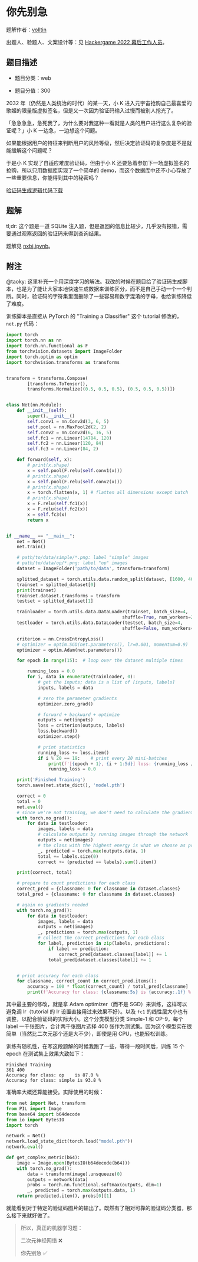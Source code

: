 # 你先别急

题解作者：[volltin](https://github.com/volltin)

出题人、验题人、文案设计等：见 [Hackergame 2022 幕后工作人员](../../credits.pdf)。

## 题目描述

- 题目分类：web

- 题目分值：300

2032 年（仍然是人类统治的时代）的某一天，小 K 进入元宇宙抢购自己最喜爱的歌姬的限量版虚拟签名，但是又一次因为验证码输入过慢而被别人抢光了。

「急急急急，急死我了，为什么要对我这种一看就是人类的用户进行这么复杂的验证呢？」小 K 一边急，一边想这个问题。

如果能根据用户的特征来判断用户的风险等级，然后决定验证码的复杂度是不是就能缓解这个问题呢？

于是小 K 实现了自适应难度验证码，但由于小 K 还要急着参加下一场虚拟签名的抢购，所以只用数据库实现了一个简单的 demo，而这个数据库中还不小心存放了一些重要信息，你能得到其中的秘密吗？

[验证码生成逻辑代码下载](files/captcha_gen.py)

## 题解

tl;dr: 这个题是一道 SQLite 注入题，但是返回的信息比较少，几乎没有报错，需要通过观察返回的验证码来得到查询结果。

题解见 [nxbj.ipynb](exp/nxbj.ipynb)。

## 附注

@taoky: 这里补充一个用深度学习的解法。我改的时候在题目给了验证码生成脚本，也是为了能让大家本地快速生成数据来训练区分，而不是自己手动一个一个判断。同时，验证码的字符集里面删除了一些容易和数字混淆的字母，也给训练降低了难度。

训练脚本是直接从 PyTorch 的 "Training a Classifier" 这个 tutorial 修改的，`net.py` 代码：

```python
import torch
import torch.nn as nn
import torch.nn.functional as F
from torchvision.datasets import ImageFolder
import torch.optim as optim
import torchvision.transforms as transforms


transform = transforms.Compose(
        [transforms.ToTensor(),
        transforms.Normalize((0.5, 0.5, 0.5), (0.5, 0.5, 0.5))])


class Net(nn.Module):
    def __init__(self):
        super().__init__()
        self.conv1 = nn.Conv2d(3, 6, 5)
        self.pool = nn.MaxPool2d(2, 2)
        self.conv2 = nn.Conv2d(6, 16, 5)
        self.fc1 = nn.Linear(14784, 120)
        self.fc2 = nn.Linear(120, 84)
        self.fc3 = nn.Linear(84, 2)

    def forward(self, x):
        # print(x.shape)
        x = self.pool(F.relu(self.conv1(x)))
        # print(x.shape)
        x = self.pool(F.relu(self.conv2(x)))
        # print(x.shape)
        x = torch.flatten(x, 1) # flatten all dimensions except batch
        # print(x.shape)
        x = F.relu(self.fc1(x))
        x = F.relu(self.fc2(x))
        x = self.fc3(x)
        return x


if __name__ == "__main__":
    net = Net()
    net.train()

    # path/to/data/simple/*.png: label "simple" images
    # path/to/data/op/*.png: label "op" images
    dataset = ImageFolder('path/to/data', transform=transform)

    splitted_dataset = torch.utils.data.random_split(dataset, [1600, 400])
    trainset = splitted_dataset[0]
    print(trainset)
    trainset.dataset.transforms = transform
    testset = splitted_dataset[1]

    trainloader = torch.utils.data.DataLoader(trainset, batch_size=4,
                                            shuffle=True, num_workers=2)
    testloader = torch.utils.data.DataLoader(testset, batch_size=4,
                                            shuffle=False, num_workers=2)

    criterion = nn.CrossEntropyLoss()
    # optimizer = optim.SGD(net.parameters(), lr=0.001, momentum=0.9)
    optimizer = optim.Adam(net.parameters())

    for epoch in range(15):  # loop over the dataset multiple times

        running_loss = 0.0
        for i, data in enumerate(trainloader, 0):
            # get the inputs; data is a list of [inputs, labels]
            inputs, labels = data

            # zero the parameter gradients
            optimizer.zero_grad()

            # forward + backward + optimize
            outputs = net(inputs)
            loss = criterion(outputs, labels)
            loss.backward()
            optimizer.step()

            # print statistics
            running_loss += loss.item()
            if i % 20 == 19:    # print every 20 mini-batches
                print(f'[{epoch + 1}, {i + 1:5d}] loss: {running_loss / 20:.3f}')
                running_loss = 0.0

    print('Finished Training')
    torch.save(net.state_dict(), 'model.pth')

    correct = 0
    total = 0
    net.eval()
    # since we're not training, we don't need to calculate the gradients for our outputs
    with torch.no_grad():
        for data in testloader:
            images, labels = data
            # calculate outputs by running images through the network
            outputs = net(images)
            # the class with the highest energy is what we choose as prediction
            _, predicted = torch.max(outputs.data, 1)
            total += labels.size(0)
            correct += (predicted == labels).sum().item()

    print(correct, total)

    # prepare to count predictions for each class
    correct_pred = {classname: 0 for classname in dataset.classes}
    total_pred = {classname: 0 for classname in dataset.classes}

    # again no gradients needed
    with torch.no_grad():
        for data in testloader:
            images, labels = data
            outputs = net(images)
            _, predictions = torch.max(outputs, 1)
            # collect the correct predictions for each class
            for label, prediction in zip(labels, predictions):
                if label == prediction:
                    correct_pred[dataset.classes[label]] += 1
                total_pred[dataset.classes[label]] += 1


    # print accuracy for each class
    for classname, correct_count in correct_pred.items():
        accuracy = 100 * float(correct_count) / total_pred[classname]
        print(f'Accuracy for class: {classname:5s} is {accuracy:.1f} %')
```

其中最主要的修改，就是拿 Adam optimizer（而不是 SGD）来训练，这样可以避免调 lr（tutorial 的 lr 设置直接用过来效果不好）。以及 `fc1` 的线性层大小也有调整，以配合验证码的实际大小。这个分类模型分类 Simple-1 和 OP-9，每个 label 一千张图片，合计两千张图片选择 400 张作为测试集。因为这个模型实在很简单（当然比二次元那个还是大不少），即使是用 CPU，也能轻松训练。

训练有随机性，在写这段题解的时候我跑了一些，等待一段时间后，训练 15 个 epoch 在测试集上效果大致如下：

```
Finished Training
361 400
Accuracy for class: op    is 87.0 %
Accuracy for class: simple is 93.8 %
```

准确率大概还算能接受。实际使用的时候：

```python
from net import Net, transform
from PIL import Image
from base64 import b64decode
from io import BytesIO
import torch

network = Net()
network.load_state_dict(torch.load("model.pth"))
network.eval()

def get_complex_metric(b64):
    image = Image.open(BytesIO(b64decode(b64)))
    with torch.no_grad():
        data = transform(image).unsqueeze(0)
        outputs = network(data)
        probs = torch.nn.functional.softmax(outputs, dim=1)
        _, predicted = torch.max(outputs.data, 1)
    return predicted.item(), probs[0][1]
```

就能看到对于特定的验证码图片的输出了。既然有了相对可靠的验证码分类器，那么接下来就好做了。

> 所以，真正的机器学习题：
> 
> 二次元神经网络 ❌
> 
> 你先别急 ✅
